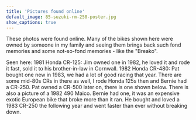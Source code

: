 ```yaml
---
title: 'Pictures found online'
default_image: 85-suzuki-rm-250-poster.jpg
show_captions: true
---
```


These photos were found online.  Many of the bikes shown here were owned by someone in my family and seeing them brings back such fond memories and some not-so-fond memories - like the "Breako".

Seen here:  1981 Honda CR-125:  Jim owned one in 1982, he loved it and rode it fast, sold it to his brother-in-law in Cornwall.  1982 Honda CR-480: Pat bought one new in 1983, we had a lot of good racing that year. There are some mid-80s CRs in there as well, I rode Honda 125s then and Bernie had a CR-250.  Pat owned a CR-500 later on, there is one shown below.  There is also a picture of a 1982 490 Maico.  Bernie had one, it was an expensive exotic European bike that broke more than it ran.  He bought and loved a 1983 CR-250 the following year and went faster than ever without breaking down.